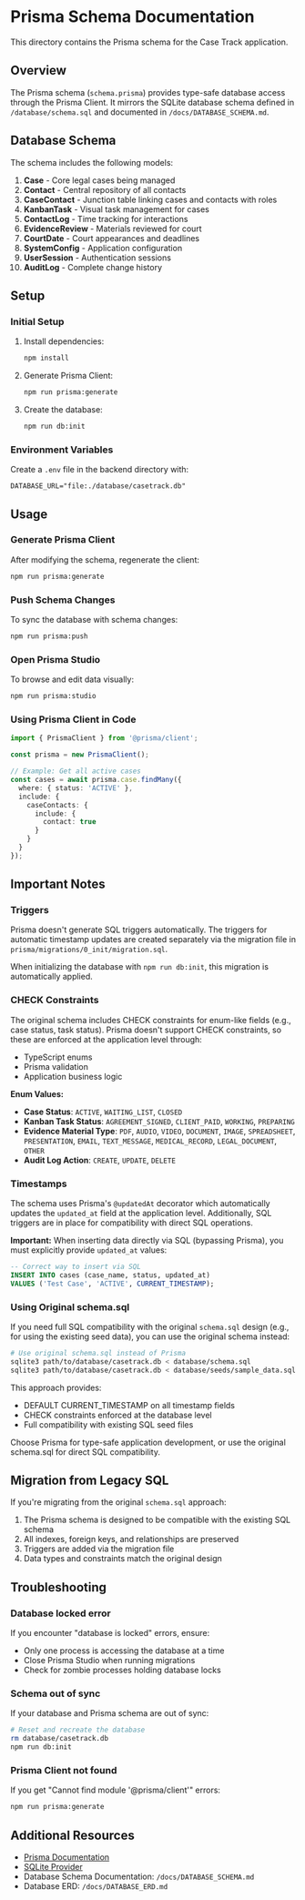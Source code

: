 # Prisma Schema Documentation

This directory contains the Prisma schema for the Case Track application.

## Overview

The Prisma schema (`schema.prisma`) provides type-safe database access through the Prisma Client. It mirrors the SQLite database schema defined in `/database/schema.sql` and documented in `/docs/DATABASE_SCHEMA.md`.

## Database Schema

The schema includes the following models:

1. **Case** - Core legal cases being managed
2. **Contact** - Central repository of all contacts
3. **CaseContact** - Junction table linking cases and contacts with roles
4. **KanbanTask** - Visual task management for cases
5. **ContactLog** - Time tracking for interactions
6. **EvidenceReview** - Materials reviewed for court
7. **CourtDate** - Court appearances and deadlines
8. **SystemConfig** - Application configuration
9. **UserSession** - Authentication sessions
10. **AuditLog** - Complete change history

## Setup

### Initial Setup

1. Install dependencies:
   ```bash
   npm install
   ```

2. Generate Prisma Client:
   ```bash
   npm run prisma:generate
   ```

3. Create the database:
   ```bash
   npm run db:init
   ```

### Environment Variables

Create a `.env` file in the backend directory with:

```env
DATABASE_URL="file:./database/casetrack.db"
```

## Usage

### Generate Prisma Client

After modifying the schema, regenerate the client:

```bash
npm run prisma:generate
```

### Push Schema Changes

To sync the database with schema changes:

```bash
npm run prisma:push
```

### Open Prisma Studio

To browse and edit data visually:

```bash
npm run prisma:studio
```

### Using Prisma Client in Code

```typescript
import { PrismaClient } from '@prisma/client';

const prisma = new PrismaClient();

// Example: Get all active cases
const cases = await prisma.case.findMany({
  where: { status: 'ACTIVE' },
  include: {
    caseContacts: {
      include: {
        contact: true
      }
    }
  }
});
```

## Important Notes

### Triggers

Prisma doesn't generate SQL triggers automatically. The triggers for automatic timestamp updates are created separately via the migration file in `prisma/migrations/0_init/migration.sql`.

When initializing the database with `npm run db:init`, this migration is automatically applied.

### CHECK Constraints

The original schema includes CHECK constraints for enum-like fields (e.g., case status, task status). Prisma doesn't support CHECK constraints, so these are enforced at the application level through:

- TypeScript enums
- Prisma validation
- Application business logic

**Enum Values:**

- **Case Status**: `ACTIVE`, `WAITING_LIST`, `CLOSED`
- **Kanban Task Status**: `AGREEMENT_SIGNED`, `CLIENT_PAID`, `WORKING`, `PREPARING`
- **Evidence Material Type**: `PDF`, `AUDIO`, `VIDEO`, `DOCUMENT`, `IMAGE`, `SPREADSHEET`, `PRESENTATION`, `EMAIL`, `TEXT_MESSAGE`, `MEDICAL_RECORD`, `LEGAL_DOCUMENT`, `OTHER`
- **Audit Log Action**: `CREATE`, `UPDATE`, `DELETE`

### Timestamps

The schema uses Prisma's `@updatedAt` decorator which automatically updates the `updated_at` field at the application level. Additionally, SQL triggers are in place for compatibility with direct SQL operations.

**Important:** When inserting data directly via SQL (bypassing Prisma), you must explicitly provide `updated_at` values:

```sql
-- Correct way to insert via SQL
INSERT INTO cases (case_name, status, updated_at) 
VALUES ('Test Case', 'ACTIVE', CURRENT_TIMESTAMP);
```

### Using Original schema.sql

If you need full SQL compatibility with the original `schema.sql` design (e.g., for using the existing seed data), you can use the original schema instead:

```bash
# Use original schema.sql instead of Prisma
sqlite3 path/to/database/casetrack.db < database/schema.sql
sqlite3 path/to/database/casetrack.db < database/seeds/sample_data.sql
```

This approach provides:
- DEFAULT CURRENT_TIMESTAMP on all timestamp fields
- CHECK constraints enforced at the database level  
- Full compatibility with existing SQL seed files

Choose Prisma for type-safe application development, or use the original schema.sql for direct SQL compatibility.

## Migration from Legacy SQL

If you're migrating from the original `schema.sql` approach:

1. The Prisma schema is designed to be compatible with the existing SQL schema
2. All indexes, foreign keys, and relationships are preserved
3. Triggers are added via the migration file
4. Data types and constraints match the original design

## Troubleshooting

### Database locked error

If you encounter "database is locked" errors, ensure:
- Only one process is accessing the database at a time
- Close Prisma Studio when running migrations
- Check for zombie processes holding database locks

### Schema out of sync

If your database and Prisma schema are out of sync:

```bash
# Reset and recreate the database
rm database/casetrack.db
npm run db:init
```

### Prisma Client not found

If you get "Cannot find module '@prisma/client'" errors:

```bash
npm run prisma:generate
```

## Additional Resources

- [Prisma Documentation](https://www.prisma.io/docs/)
- [SQLite Provider](https://www.prisma.io/docs/concepts/database-connectors/sqlite)
- Database Schema Documentation: `/docs/DATABASE_SCHEMA.md`
- Database ERD: `/docs/DATABASE_ERD.md`
